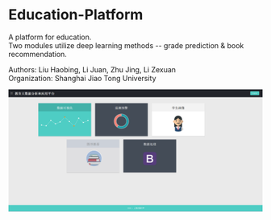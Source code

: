 # Education-Platform
A platform for education.  
Two modules utilize deep learning methods -- grade prediction & book recommendation.  
  
Authors: Liu Haobing, Li Juan, Zhu Jing, Li Zexuan  
Organization: Shanghai Jiao Tong University  
  
![image](https://github.com/HaobingLiu/Education-Platform/blob/master/screenshots/sn1.PNG)
